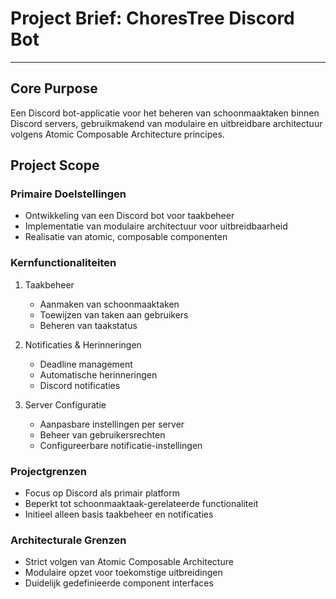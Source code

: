 # Project Brief: ChoresTree Discord Bot

---

## Core Purpose
Een Discord bot-applicatie voor het beheren van schoonmaaktaken binnen Discord servers, gebruikmakend van modulaire en uitbreidbare architectuur volgens Atomic Composable Architecture principes.

## Project Scope

### Primaire Doelstellingen
- Ontwikkeling van een Discord bot voor taakbeheer
- Implementatie van modulaire architectuur voor uitbreidbaarheid
- Realisatie van atomic, composable componenten

### Kernfunctionaliteiten
1. Taakbeheer
   - Aanmaken van schoonmaaktaken
   - Toewijzen van taken aan gebruikers
   - Beheren van taakstatus

2. Notificaties & Herinneringen
   - Deadline management
   - Automatische herinneringen
   - Discord notificaties

3. Server Configuratie
   - Aanpasbare instellingen per server
   - Beheer van gebruikersrechten
   - Configureerbare notificatie-instellingen

### Projectgrenzen
- Focus op Discord als primair platform
- Beperkt tot schoonmaaktaak-gerelateerde functionaliteit
- Initieel alleen basis taakbeheer en notificaties

### Architecturale Grenzen
- Strict volgen van Atomic Composable Architecture
- Modulaire opzet voor toekomstige uitbreidingen
- Duidelijk gedefinieerde component interfaces
